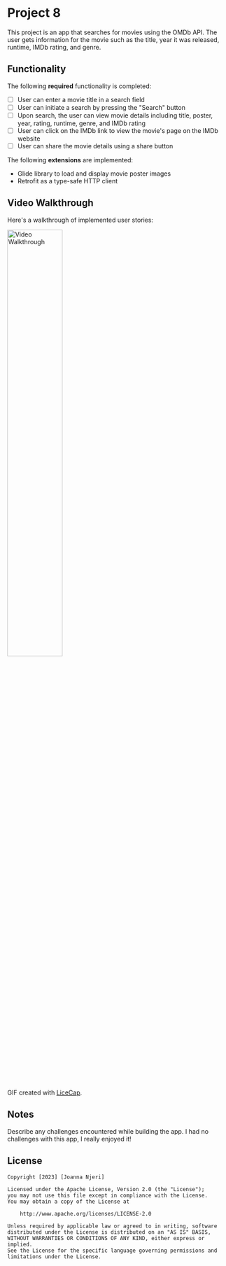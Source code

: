 # Project 8

This project is an app that searches for movies using the OMDb API. The user gets information for the
movie such as the title, year it was released, runtime, IMDb rating, and genre.

## Functionality 

The following **required** functionality is completed:

* [ ] User can enter a movie title in a search field
* [ ] User can initiate a search by pressing the "Search" button
* [ ] Upon search, the user can view movie details including title, poster, year, rating, runtime, genre, and IMDb rating
* [ ] User can click on the IMDb link to view the movie's page on the IMDb website
* [ ] User can share the movie details using a share button

The following **extensions** are implemented:

* Glide library to load and display movie poster images
* Retrofit as a type-safe HTTP client 

## Video Walkthrough

Here's a walkthrough of implemented user stories:

<img src='walkthrough.gif' title='Video Walkthrough' width='50%' alt='Video Walkthrough' />

GIF created with [LiceCap](http://www.cockos.com/licecap/).

## Notes

Describe any challenges encountered while building the app.
I had no challenges with this app, I really enjoyed it!

## License

    Copyright [2023] [Joanna Njeri]

    Licensed under the Apache License, Version 2.0 (the "License");
    you may not use this file except in compliance with the License.
    You may obtain a copy of the License at

        http://www.apache.org/licenses/LICENSE-2.0

    Unless required by applicable law or agreed to in writing, software
    distributed under the License is distributed on an "AS IS" BASIS,
    WITHOUT WARRANTIES OR CONDITIONS OF ANY KIND, either express or implied.
    See the License for the specific language governing permissions and
    limitations under the License.
